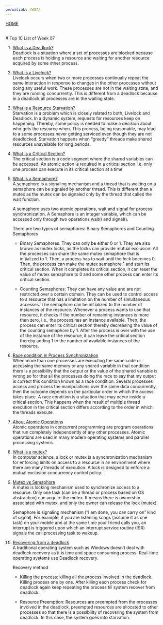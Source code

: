 ```yaml
---
permalink: /W07/
---
```

[HOME](../)

<br>
# Top 10 List of Week 07

1. [What is a Deadlock?](https://www.youtube.com/watch?v=UVo9mGARkhQ)<br>
    Deadlock is a situation where a set of processes are blocked because each process is holding a resource and waiting for another resource acquired by some other process. 


2. [What is a Livelock?](https://www.youtube.com/watch?v=J_1unN40Os0)<br>
    Livelock occurs when two or more processes continually repeat the same interaction in response to changes in the other processes without doing any useful work. These processes are not in the waiting state, and they are running concurrently. This is different from a deadlock because in a deadlock all processes are in the waiting state.
     
3. [What is a Resource Starvation?](https://www.youtube.com/watch?v=01DiVzZbRjY)<br>
    Starvation is a problem which is closely related to both, Livelock and Deadlock. In a dynamic system, requests for resources keep on happening. Thereby, some policy is needed to make a decision about who gets the resource when. This process, being reasonable, may lead to a some processes never getting serviced even though they are not deadlocked. Starvation happens when “greedy” threads make shared resources unavailable for long periods.

4. [What is a Critical Section?](https://www.youtube.com/watch?v=JlGcP-JNxXk)<br>
    The critical section is a code segment where the shared variables can be accessed. An atomic action is required in a critical section i.e. only one process can execute in its critical section at a time


5. [What is a Semaphore?](https://www.youtube.com/watch?v=e2ujg5K310s)<br>
    A semaphore is a signaling mechanism and a thread that is waiting on a semaphore can be signaled by another thread. This is different than a mutex as the mutex can be signaled only by the thread that called the wait function.

    A semaphore uses two atomic operations, wait and signal for process synchronization. A Semaphore is an integer variable, which can be accessed only through two operations wait() and signal().

    There are two types of semaphores: Binary Semaphores and Counting Semaphores

    - Binary Semaphores: They can only be either 0 or 1. They are also known as mutex locks, as the locks can provide mutual exclusion. All the processes can share the same mutex semaphore that is initialized to 1. Then, a process has to wait until the lock becomes 0. Then, the process can make the mutex semaphore 1 and start its critical section. When it completes its critical section, it can reset the value of mutex semaphore to 0 and some other process can enter its critical section.
    
    - Counting Semaphores: They can have any value and are not restricted over a certain domain. They can be used to control access to a resource that has a limitation on the number of simultaneous accesses. The semaphore can be initialized to the number of instances of the resource. Whenever a process wants to use that resource, it checks if the number of remaining instances is more than zero, i.e., the process has an instance available. Then, the process can enter its critical section thereby decreasing the value of the counting semaphore by 1. After the process is over with the use of the instance of the resource, it can leave the critical section thereby adding 1 to the number of available instances of the resource.

6. [Race condition in Process Synchronization](https://www.youtube.com/watch?v=7aF0q7NfwfA)<br>
    When more than one processes are executing the same code or accessing the same memory or any shared variable in that condition there is a possibility that the output or the value of the shared variable is wrong so for that all the processes doing the race to say that my output is correct this condition known as a race condition. Several processes access and process the manipulations over the same data concurrently, then the outcome depends on the particular order in which the access takes place.
    A race condition is a situation that may occur inside a critical section. This happens when the result of multiple thread execution in the critical section differs according to the order in which the threads execute.

7. [About Atomic Operations](https://www.youtube.com/watch?v=sn1GEmBsPmQ)<br>
    Atomic operations in concurrent programming are program operations that run completely independently of any other processes. Atomic operations are used in many modern operating systems and parallel processing systems.

8. [What is a mutex?](https://www.youtube.com/watch?v=9lAuS6jsDgE)<br>
    In computer science, a lock or mutex is a synchronization mechanism for enforcing limits on access to a resource in an environment where there are many threads of execution. A lock is designed to enforce a mutual exclusion concurrency control policy.
    
9. [Mutex vs Semaphore](https://www.youtube.com/watch?v=DvF3AsTglUU)<br>
    A mutex is locking mechanism used to synchronize access to a resource. Only one task (can be a thread or process based on OS abstraction) can acquire the mutex. It means there is ownership associated with mutex, and only the owner can release the lock (mutex).

    Semaphore is signaling mechanism (“I am done, you can carry on” kind of signal). For example, if you are listening songs (assume it as one task) on your mobile and at the same time your friend calls you, an interrupt is triggered upon which an interrupt service routine (ISR) signals the call processing task to wakeup.

10. [Recovering from a deadlock](https://www.youtube.com/watch?v=bQBt1IYMscI)<br>
    A traditional operating system such as Windows doesn’t deal with deadlock recovery as it is time and space consuming process. Real-time operating systems use Deadlock recovery.

    Recovery method
    
    - Killing the process: killing all the process involved in the deadlock. Killing process one by one. After killing each process check for deadlock again keep repeating the process till system recover from deadlock.
    
    - Resource Preemption: Resources are preempted from the processes involved in the deadlock, preempted resources are allocated to other processes so that there is a possibility of recovering the system from deadlock. In this case, the system goes into starvation.